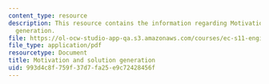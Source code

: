 ```yaml
---
content_type: resource
description: This resource contains the information regarding Motivation and solution
  generation.
file: https://ol-ocw-studio-app-qa.s3.amazonaws.com/courses/ec-s11-engineering-capacity-in-community-based-healthcare-fall-2005/993d4c8f759f37d7fa25e9c72428456f_MITEC_S11F05_link_motivation.pdf
file_type: application/pdf
resourcetype: Document
title: Motivation and solution generation
uid: 993d4c8f-759f-37d7-fa25-e9c72428456f
---
```

